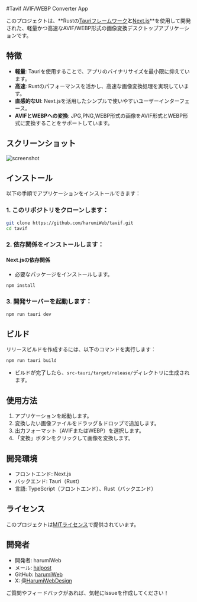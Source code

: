 #Tavif AVIF/WEBP Converter App

このプロジェクトは、**Rustの[Tauriフレームワーク](https://tauri.app/)**と**[Next.js](https://nextjs.org/)**を使用して開発された、軽量かつ高速なAVIF/WEBP形式の画像変換デスクトップアプリケーションです。

## 特徴

- **軽量**: Tauriを使用することで、アプリのバイナリサイズを最小限に抑えています。
- **高速**: Rustのパフォーマンスを活かし、高速な画像変換処理を実現しています。
- **直感的なUI**: Next.jsを活用したシンプルで使いやすいユーザーインターフェース。
- **AVIFとWEBPへの変換**: JPG,PNG,WEBP形式の画像をAVIF形式とWEBP形式に変換することをサポートしています。

## スクリーンショット

![screenshot](https://github.com/user-attachments/assets/f76f478f-1467-4c7a-a123-e3f9f74a62bb)

## インストール

以下の手順でアプリケーションをインストールできます：

### 1. このリポジトリをクローンします：
   ```bash
   git clone https://github.com/harumiWeb/tavif.git
   cd tavif
   ```

### 2. 依存関係をインストールします：

  #### Next.jsの依存関係
  - 必要なパッケージをインストールします。
   ```bash
   npm install
   ```

### 3. 開発サーバーを起動します：
   ```bash
   npm run tauri dev
   ```

## ビルド

  リリースビルドを作成するには、以下のコマンドを実行します：

   ```bash
   npm run tauri build
   ```

   - ビルドが完了したら、`src-tauri/target/release/`ディレクトリに生成されます。

## 使用方法

1. アプリケーションを起動します。
2. 変換したい画像ファイルをドラッグ＆ドロップで追加します。
3. 出力フォーマット（AVIFまたはWEBP）を選択します。
4. 「変換」ボタンをクリックして画像を変換します。

## 開発環境

- フロントエンド: Next.js
- バックエンド: Tauri（Rust）
- 言語: TypeScript（フロントエンド）、Rust（バックエンド）

## ライセンス

このプロジェクトは[MITライセンス](LICENSE)で提供されています。

## 開発者

- 開発者: harumiWeb
- メール: [halpost](https://www.halpost.tech/contact)
- GitHub: [harumiWeb](https://github.com/harumiWeb)
- X: [@HarumiWebDesign](https://x.com/HarumiWebDesign)

ご質問やフィードバックがあれば、気軽にIssueを作成してください！
